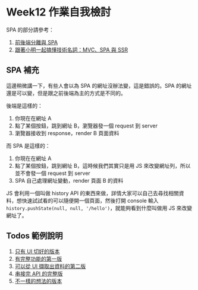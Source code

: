 # Week12 作業自我檢討

SPA 的部分請參考：

1. [前後端分離與 SPA](https://blog.techbridge.cc/2017/09/16/frontend-backend-mvc/)
2. [跟著小明一起搞懂技術名詞：MVC、SPA 與 SSR](https://medium.com/@hulitw/introduction-mvc-spa-and-ssr-545c941669e9)

## SPA 補充

這邊稍微講一下，有些人會以為 SPA 的網址沒辦法變，這是錯誤的。SPA 的網址還是可以變，但是跟之前後端為主的方式是不同的。

後端是這樣的：

1. 你現在在網址 A
2. 點了某個按鈕，跳到網址 B，瀏覽器發一個 request 到 server
3. 瀏覽器接收到 response，render B 頁面資料

而 SPA 是這樣的：

1. 你現在在網址 A
2. 點了某個按鈕，跳到網址 B，這時候我們其實只是用 JS 來改變網址列，所以並不會發一個 request 到 server
3. SPA 自己處理網址變動，render 頁面 B 的資料

JS 會利用一個叫做 history API 的東西來做，詳情大家可以自己去尋找相關資料，想快速試試看的可以隨便開一個頁面，然後打開 console 輸入 `history.pushState(null, null, '/hello')`，就能夠看到什麼叫做用 JS 來改變網址了。

## Todos 範例說明

1. [只有 UI 切好的版本](hw2/todo-ui-only.html)
2. [有完整功能的第一版](hw2/todo-v1.html)
3. [可以從 UI 擷取出資料的第二版](hw2/todo-extract-data.html)
4. [串接完 API 的完整版](hw2/todo-done.html)
5. [不一樣的想法的版本](hw2/index.html)
